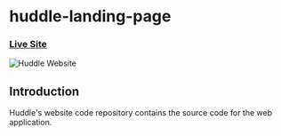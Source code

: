 # huddle-landing-page

### [Live Site](https://musical-daffodil-fbc0da.netlify.app)

![Huddle Website](https://ibb.co/z8gyD8m)

## Introduction 
Huddle's website code repository contains the source code for the web application.

